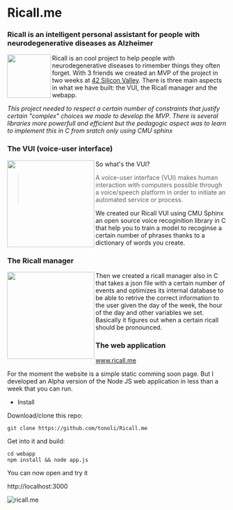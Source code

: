 

# Ricall.me
### Ricall is an intelligent personal assistant for people with neurodegenerative diseases as Alzheimer 

<p>
<img align="left" width="100" src="https://user-images.githubusercontent.com/17257576/28406075-d7e85100-6ce3-11e7-9717-79893659b847.png">
Ricall is an cool project to help people with neurodegenerative diseases to rimember things they often forget. With 3 friends we created an MVP of the project in two weeks at <a href="https://www.42.us.org/"> 42 Silicon Valley</a>. There is three main aspects in what we have built: the VUI, the Ricall manager and the webapp. </p>


*This project needed to respect a certain number of constraints that justify certain "complex" choices we made to develop the MVP. There is several libraries more powerfull and efficient but the pedagogic aspect was to learn to implement this in C from sratch only using CMU sphinx*

### The VUI (voice-user interface)
<img align="left" width="200" src="https://media.giphy.com/media/v1PSPwbLIrata/giphy.gif">

So what's the VUI? 
> A voice-user interface (VUI) makes human interaction with computers possible through a voice/speech platform in order to initiate an automated service or process.

We created our Ricall VUI using CMU Sphinx an open source voice recoginition library in C that help you to train a model to recoginse a certain number of phrases thanks to a dictionary of words you create. 


### The Ricall manager
<img align="left" width="200" src="https://media.giphy.com/media/3o6ozD4FXYQNv5ERjy/giphy-downsized.gif">

Then we created a ricall manager also in C that takes a json file with a certain number of events and optimizes its internal database to be able to retrive the correct information to the user given the day of the week, the hour of the day and other variables we set. Basically it figures out when a certain ricall should be pronounced.

### The web application

www.ricall.me

For the moment the website is a simple static comming soon page. But I developed an Alpha version of the Node JS web application in less than a week that you can run.

* Install

Download/clone this repo:

	git clone https://github.com/tonoli/Ricall.me
	
Get into it and build:
	
	cd webapp
	npm install && node app.js
  

You can now open and try it
  
  http://localhost:3000 
  

<img alt="ricall.me" title="ricall.me webapp" src="https://pbs.twimg.com/media/DCvP9GCVYAAt9P3.jpg:medium">

